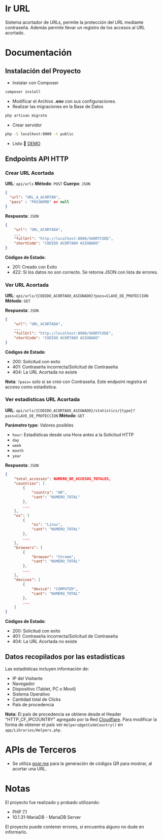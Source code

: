 # Ir URL
Sistema acortador de URLs, permite la protección del URL mediante contraseña. Además permite llevar un registro de los accesos al URL acortado.

# Documentación
## Instalación del Proyecto
* Instalar con Composer
```bash
composer install
```
* Modificar el Archivo **.env** con sus configuraciones.
* Realizar las migraciones en la Base de Datos
```bash
php artisan migrate
```
* Crear servidor
```bash
php -S localhost:8000 -t public
```
* Listo 🙂 [DEMO](https://ir.streri.com/)

## Endpoints API HTTP
### Crear URL Acortada
**URL**: `api/urls`
**Método**: `POST`
**Cuerpo**: `JSON`
```json
{
  "url": "URL_A_ACORTAR",
  "pass" : "PASSWORD" or null
}
```
**Respuesta**: `JSON`
```json
{
	"url": "URL_ACORTADA",
	...
	"fullUrl": "http://localhost:8000/SHORTCODE",
	"shortCode": "CODIDO ACORTADO ASIGNADO"
}
```
**Códigos de Estado**:
- 201: Creado con Exito
- 422: Si los datos no son correcto. Se retorna JSON con lista de errores.

### Ver URL Acortada
**URL**: `api/urls/{CODIDO_ACORTADO_ASIGNADO}?pass=CLAVE_DE_PROTECCION`
**Método**: `GET`

**Respuesta**: `JSON`
```json
{
	"url": "URL_ACORTADA",
	...
	"fullUrl": "http://localhost:8000/SHORTCODE",
	"shortCode": "CODIDO ACORTADO ASIGNADO"
}
```
**Códigos de Estado**:
- 200: Solicitud con exito
- 401: Contraseña incorrecta/Solicitud de Contraseña
- 404: La URL Acortada no existe

**Nota**: `?pass=` solo si se creó con Contraseña. Este endpoint registra el acceso como estadística.

### Ver estadísticas URL Acortada
**URL**: `api/urls/{CODIDO_ACORTADO_ASIGNADO}/statistics/{type}?pass=CLAVE_DE_PROTECCION`
**Método**: `GET`

**Parámetro type**: Valores posibles
- `hour`: Estadísticas desde una Hora antes a la Solicitud HTTP
- `day`
- `week`
- `month`
- `year`

**Respuesta**: `JSON`
```json
{
	"total_accesses": NUMERO_DE_ACCESOS_TOTALES,
	"countries": [
		{
			"country": "AR",
			"cant": "NUMERO_TOTAL"
		},
		...
	],
	"os": [
		{
			"os": "Linux",
			"cant": "NUMERO_TOTAL"
		},
		...
	],
	"browsers": [
		{
			"browser": "Chrome",
			"cant": "NUMERO_TOTAL"
		},
		...
	],
	"devices": [
		{
			"device": "COMPUTER",
			"cant": "NUMERO_TOTAL"
		},
		...
	]
}
```
**Códigos de Estado**:
- 200: Solicitud con exito
- 401: Contraseña incorrecta/Solicitud de Contraseña
- 404: La URL Acortada no existe

## Datos recopilados por las estadísticas
Las estadísticas incluyen información de:
* IP del Visitante
* Navegador
* Dispositivo (Tablet, PC o Movil)
* Sistema Operativo
* Cantidad total de Clicks
* País de procedencia

**Nota:** El país de procedencia se obtiene desde el Header "HTTP_CF_IPCOUNTRY" agregado por la Red [Cloudflare](https://www.cloudflare.com).
Para modificar la forma de obtener el país ver `Helpers@getCodeCountry()` en `app/Libraries/Helpers.php`.

# APIs de Terceros
* Se utiliza [goqr.me](http://goqr.me/api/) para la generación de códigos QR para mostrar, al acortar una URL.

# Notas
El proyecto fue realizado y probado utilizando:
* PHP 7.1
* 10.1.31-MariaDB - MariaDB Server

El proyecto puede contener errores, si encuentra alguno no dude en informarlo.
